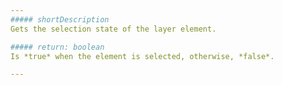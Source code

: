 ```yaml
---
##### shortDescription
Gets the selection state of the layer element.

##### return: boolean
Is *true* when the element is selected, otherwise, *false*.

---
```

